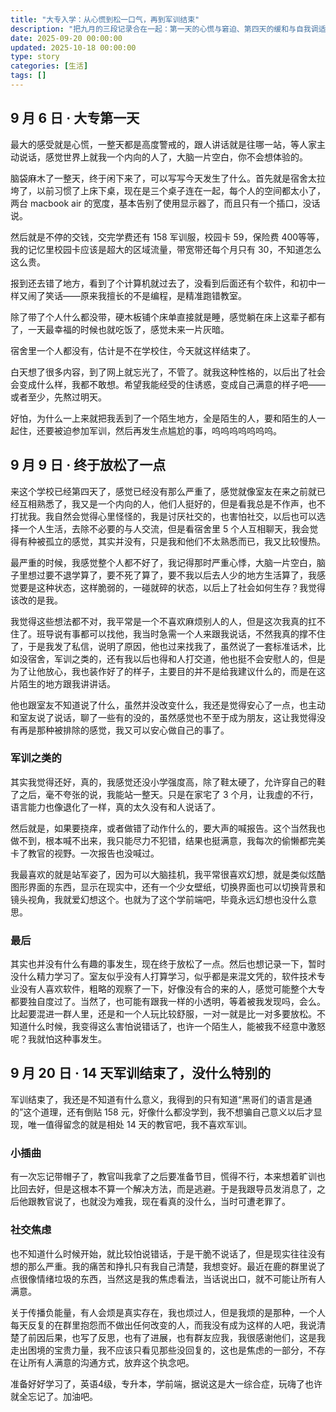 ```yaml
---
title: "大专入学：从心慌到松一口气，再到军训结束"
description: "把九月的三段记录合在一起：第一天的心慌与窘迫、第四天的缓和与自我调适、以及第十四天军训收尾。"
date: 2025-09-20 00:00:00
updated: 2025-10-18 00:00:00
type: story
categories: [生活]
tags: []
---
```


## 9 月 6 日 · 大专第一天

最大的感受就是心慌，一整天都是高度警戒的，跟人讲话就是往哪一站，等人家主动说话，感觉世界上就我一个内向的人了，大脑一片空白，你不会想体验的。

脑袋麻木了一整天，终于闲下来了，可以写写今天发生了什么。首先就是宿舍太拉垮了，以前习惯了上床下桌，现在是三个桌子连在一起，每个人的空间都太小了，两台 macbook air 的宽度，基本告别了使用显示器了，而且只有一个插口，没话说。

然后就是不停的交钱，交完学费还有 158 军训服，校园卡 59，保险费 400等等，我的记忆里校园卡应该是超大的区域流量，带宽带还每个月只有 30，不知道怎么这么贵。

报到还去错了地方，看到了个计算机就过去了，没看到后面还有个软件，和初中一样又闹了笑话——原来我擅长的不是编程，是精准跑错教室。

除了带了个人什么都没带，硬木板铺个床单直接就是睡，感觉躺在床上这辈子都有了，一天最幸福的时候也就吃饭了，感觉未来一片灰暗。

宿舍里一个人都没有，估计是不在学校住，今天就这样结束了。

白天想了很多内容，到了网上就忘光了，不管了。就我这种性格的，以后出了社会会变成什么样，我都不敢想。希望我能经受的住诱惑，变成自己满意的样子吧——或者至少，先熬过明天。

好怕，为什么一上来就把我丢到了一个陌生地方，全是陌生的人，要和陌生的人一起住，还要被迫参加军训，然后再发生点尴尬的事，呜呜呜呜呜呜呜。

## 9 月 9 日 · 终于放松了一点

来这个学校已经第四天了，感觉已经没有那么严重了，感觉就像室友在来之前就已经互相熟悉了，我又是一个内向的人，他们人挺好的，但是看我总是不作声，也不打扰我。我自然会觉得心里怪怪的，我是讨厌社交的，也害怕社交，以后也可以选择一个人生活，去除不必要的与人交流，但是看宿舍里 5 个人互相聊天，我会觉得有种被孤立的感觉，其实并没有，只是我和他们不太熟悉而已，我又比较慢热。

最严重的时候，我感觉整个人都不好了，我记得那时严重心悸，大脑一片空白，脑子里想过要不退学算了，要不死了算了，要不我以后去人少的地方生活算了，我感觉要是这种状态，这样脆弱的，一碰就碎的状态，以后上了社会如何生存？我觉得该改的是我。

我觉得这些想法都不对，我平常是一个不喜欢麻烦别人的人，但是这次我真的扛不住了。班导说有事都可以找他，我当时急需一个人来跟我说话，不然我真的撑不住了，于是我发了私信，说明了原因，他也过来找我了，虽然说了一套标准话术，比如没宿舍，军训之类的，还有我以后也得和人打交道，他也挺不会安慰人的，但是为了让他放心，我也装作好了的样子，主要目的并不是给我建议什么的，而是在这片陌生的地方跟我讲讲话。

他也跟室友不知道说了什么，虽然并没改变什么，我还是觉得安心了一点，也主动和室友说了说话，聊了一些有的没的，虽然感觉也不至于成为朋友，这让我觉得没有再是那种被排除的感觉，我又可以安心做自己的事了。

### 军训之类的

其实我觉得还好，真的，我感觉还没小学强度高，除了鞋太硬了，允许穿自己的鞋了之后，毫不夸张的说，我能站一整天。只是在家宅了 3 个月，让我虚的不行，语言能力也像退化了一样，真的太久没有和人说话了。

然后就是，如果要挠痒，或者做错了动作什么的，要大声的喊报告。这个当然我也做不到，根本喊不出来，我只能尽力不犯错，结果也挺满意，我每次的偷懒都完美卡了教官的视野。一次报告也没喊过。

我最喜欢的就是站军姿了，因为可以大脑挂机，我平常很喜欢幻想，就是类似炫酷图形界面的东西，显示在现实中，还有一个少女壁纸，切换界面也可以切换背景和镜头视角，我就爱幻想这个。也就为了这个学前端吧，毕竟永远幻想也没什么意思。

### 最后

其实也并没有什么有趣的事发生，现在终于放松了一点。然后也想记录一下，暂时没什么精力学习了。室友似乎没有人打算学习，似乎都是来混文凭的，软件技术专业没有人喜欢软件，粗略的观察了一下，好像没有合的来的人，感觉可能整个大专都要独自度过了。当然了，也可能有跟我一样的小透明，等着被我发现吗，会么。比起要混进一群人里，还是和一个人玩比较舒服，一对一就是比一对多要放松。不知道什么时候，我变得这么害怕说错话了，也许一个陌生人，能被我不经意中激怒呢？我就怕这种事发生。

## 9 月 20 日 · 14 天军训结束了，没什么特别的

军训结束了，我还是不知道有什么意义，我得到的只有知道“黑哥们的语言是通的”这个道理，还有倒贴 158 元，好像什么都没学到，我不想骗自己意义以后才显现，唯一值得留念的就是相处 14 天的教官吧，我不喜欢军训。

### 小插曲

有一次忘记带帽子了，教官叫我拿了之后要准备节目，慌得不行，本来想着旷训也比回去好，但是这根本不算一个解决方法，而是逃避。于是我跟导员发消息了，之后他跟教官说了，也就没为难我，现在看真的没什么，当时可遭老罪了。

### 社交焦虑

也不知道什么时候开始，就比较怕说错话，于是干脆不说话了，但是现实往往没有想的那么严重。我的痛苦和挣扎只有我自己清楚，我想变好。最近在鹿的群里说了点很像情绪垃圾的东西，当然这是我的焦虑看法，当话说出口，就不可能让所有人满意。

关于传播负能量，有人会烦是真实存在，我也烦过人，但是我烦的是那种，一个人每天反复的在群里抱怨而不做出任何改变的人，而我没有成为这样的人吧，我说清楚了前因后果，也写了反思，也有了进展，也有群友应我，我很感谢他们，这是我走出困境的宝贵力量，我不应该只看见那些没回复的，这也是焦虑的一部分，不存在让所有人满意的沟通方式，放弃这个执念吧。

准备好好学习了，英语4级，专升本，学前端，据说这是大一综合症，玩嗨了也许就全忘记了。加油吧。
